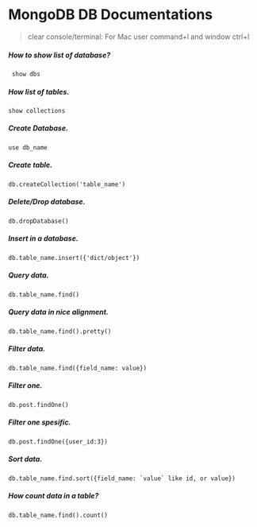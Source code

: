 # MongoDB DB Documentations 

> clear console/terminal: For Mac user command+l and window ctrl+l

##### How to show list of database?
``` show dbs```

##### How list of tables.
```show collections```

##### Create Database.
```use db_name```

##### Create table.
```db.createCollection('table_name')```

##### Delete/Drop database.
```db.dropDatabase()```

##### Insert in a database.
```db.table_name.insert({'dict/object'})```

##### Query data.
```db.table_name.find()```

##### Query data in nice alignment.
```db.table_name.find().pretty()```

##### Filter data.
```db.table_name.find({field_name: value})```

##### Filter one.
```db.post.findOne()```

##### Filter one spesific.
```db.post.findOne({user_id:3})```

##### Sort data.
```db.table_name.find.sort({field_name: `value` like id, or value})```

##### How count data in a table?
```db.table_name.find().count()```